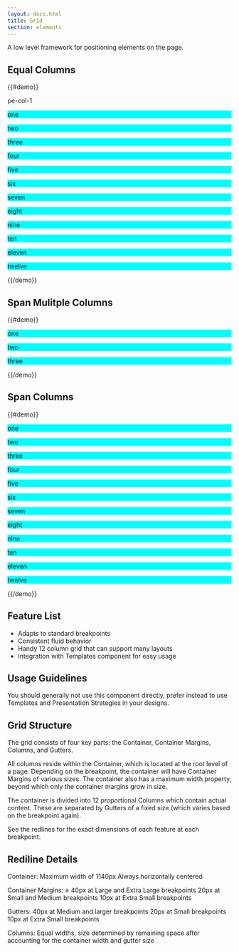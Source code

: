 ```yaml
---
layout: docs.html
title: Grid
section: elements
---
```


A low level framework for positioning elements on the page.

## Equal Columns
{{#demo}}
    <p>pe-col-1</p>
    <div class="pe-container">
      <div class='pe-row'>
        <div class="pe-col-1"><p style="background:cyan">one</p></div>
        <div class="pe-col-1"><p style="background:cyan">two</p></div>
        <div class="pe-col-1"><p style="background:cyan">three</p></div>
        <div class="pe-col-1"><p style="background:cyan">four</p></div>
        <div class="pe-col-1"><p style="background:cyan">five</p></div>
        <div class="pe-col-1"><p style="background:cyan">six</p></div>
        <div class="pe-col-1"><p style="background:cyan">seven</p></div>
        <div class="pe-col-1"><p style="background:cyan">eight</p></div>
        <div class="pe-col-1"><p style="background:cyan">nine</p></div>
        <div class="pe-col-1"><p style="background:cyan">ten</p></div>
        <div class="pe-col-1"><p style="background:cyan">eleven</p></div>
        <div class="pe-col-1"><p style="background:cyan">twelve</p></div>
      </div>
    </div>
{{/demo}}

## Span Mulitple Columns
{{#demo}}
<div class="pe-container">
  <div class='pe-row'>
    <div class="pe-col-4"><p style="background:cyan">one</p></div>
    <div class="pe-col-4"><p style="background:cyan">two</p></div>
    <div class="pe-col-4"><p style="background:cyan">three</p></div>
  </div>
</div>
{{/demo}}

## Span Columns
{{#demo}}
<div class="pe-container">
  <div class='pe-row'>
    <div class="pe-col-1"><p style="background:cyan">one</p></div>
  </div>
  <div class='pe-row'>
    <div class="pe-col-2"><p style="background:cyan">two</p></div>
  </div>
  <div class='pe-row'>
    <div class="pe-col-3"><p style="background:cyan">three</p></div>
  </div>
  <div class='pe-row'>
    <div class="pe-col-4"><p style="background:cyan">four</p></div>
  </div>
  <div class='pe-row'>
    <div class="pe-col-5"><p style="background:cyan">five</p></div>
  </div>
  <div class='pe-row'>
    <div class="pe-col-6"><p style="background:cyan">six</p></div>
  </div>
  <div class='pe-row'>
    <div class="pe-col-7"><p style="background:cyan">seven</p></div>
  </div>
  <div class='pe-row'>
    <div class="pe-col-8"><p style="background:cyan">eight</p></div>
  </div>
  <div class='pe-row'>
    <div class="pe-col-9"><p style="background:cyan">nine</p></div>
  </div>
  <div class='pe-row'>
    <div class="pe-col-10"><p style="background:cyan">ten</p></div>
  </div>
  <div class='pe-row'>
    <div class="pe-col-11"><p style="background:cyan">eleven</p></div>
  </div>
  <div class='pe-row'>
    <div class="pe-col-12"><p style="background:cyan">twelve</p></div>
  </div>
</div>
{{/demo}}

## Feature List
- Adapts to standard breakpoints
- Consistent fluid behavior
- Handy 12 column grid that can support many layouts
- Integration with Templates component for easy usage

## Usage Guidelines
You should generally not use this component directly, prefer instead to use Templates and Presentation Strategies in your designs.

## Grid Structure
The grid consists of four key parts: the Container, Container Margins, Columns, and Gutters.

All columns reside within the Container, which is located at the root level of a page. Depending on the breakpoint, the container will have Container Margins of various sizes. The container also has a maximum width property, beyond which only the container margins grow in size.

The container is divided into 12 proportional Columns which contain actual content. These are separated by Gutters of a fixed size (which varies based on the breakpoint again).

See the redlines for the exact dimensions of each feature at each breakpoint.


## Rediline Details
Container:
Maximum width of 1140px
Always horizontally centered

Container Margins:
≥ 40px at Large and Extra Large breakpoints
20px at Small and Medium breakpoints
10px at Extra Small breakpoints

Gutters:
40px at Medium and larger breakpoints
20px at Small breakpoints
10px at Extra Small breakpoints

Columns:
Equal widths, size determined by remaining space after accounting for the container width and gutter size
